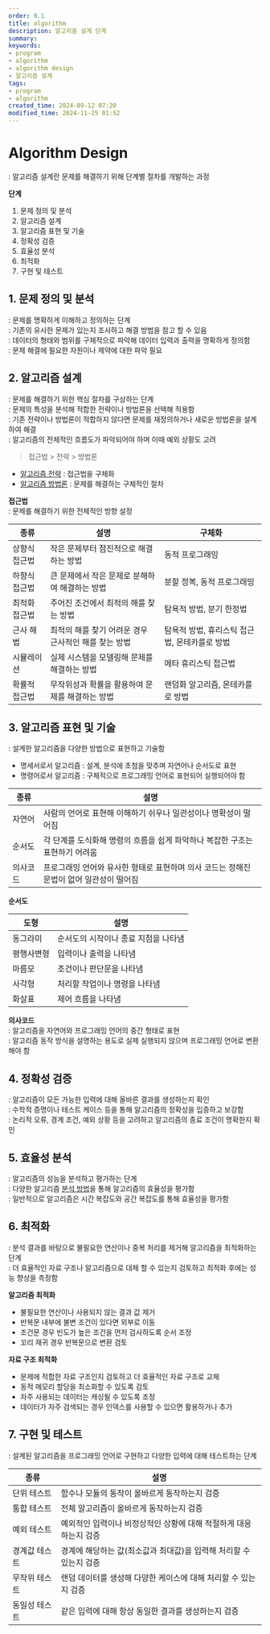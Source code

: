 ```yaml
---
order: 0.1
title: algorithm
description: 알고리즘 설계 단계
summary:
keywords:
- program
- algorithm
- algorithm design
- 알고리즘 설계
tags:
- program
- algorithm
created_time: 2024-09-12 07:20
modified_time: 2024-11-25 01:52
---
```


# Algorithm Design
: 알고리즘 설계란 문제를 해결하기 위해 단계별 절차를 개발하는 과정  

**단계**
1. 문제 정의 및 분석
2. 알고리즘 설계
3. 알고리즘 표현 및 기술
4. 정확성 검증
5. 효율성 분석
6. 최적화
7. 구현 및 테스트



## 1. 문제 정의 및 분석
: 문제를 명확하게 이해하고 정의하는 단계  
: 기존의 유사한 문제가 있는지 조사하고 해결 방법을 참고 할 수 있음  
: 데이터의 형태와 범위를 구체적으로 파악해 데이터 입력과 출력을 명확하게 정의함  
: 문제 해결에 필요한 자원이나 제약에 대한 파악 필요  



## 2. 알고리즘 설계
: 문제를 해결하기 위한 핵심 절차를 구상하는 단계  
: 문제의 특성을 분석해 적합한 전략이나 방법론을 선택해 적용함  
: 기존 전략이나 방법론이 적합하지 않다면 문제를 재정의하거나 새로운 방법론을 설계하여 해결  
: 알고리즘의 전체적인 흐름도가 파악되어야 하며 이때 예외 상황도 고려  

> 접근법 > 전략 > 방법론

- [알고리즘 전략](./algorithm-design-strategy.md) : 접근법을 구체화
- [알고리즘 방법론](./algorithm-design-methodology.md) : 문제를 해결하는 구체적인 절차


**접근법**  
: 문제를 해결하기 위한 전체적인 방향 설정  

종류 | 설명 | 구체화
---|---|---
상향식 접근법 | 작은 문제부터 점진적으로 해결하는 방법 | 동적 프로그래밍
하향식 접근법 | 큰 문제에서 작은 문제로 분해하여 해결하는 방법 | 분할 정복, 동적 프로그래밍
최적화 접근법 | 주어진 조건에서 최적의 해를 찾는 방법 | 탐욕적 방법, 분기 한정법
근사 해법 | 최적의 해를 찾기 어려운 경우 근사적인 해를 찾는 방법 | 탐욕적 방법, 휴리스틱 접근법, 몬테카를로 방법
시뮬레이션 | 실제 시스템을 모델링해 문제를 해결하는 방법 | 메타 휴리스틱 접근법
확률적 접근법 | 무작위성과 확률을 활용하여 문제를 해결하는 방법 |  랜덤화 알고리즘, 몬테카를로 방법



## 3. 알고리즘 표현 및 기술
: 설계한 알고리즘을 다양한 방법으로 표현하고 기술함  

- 명세서로서 알고리즘 : 설계, 분석에 초첨을 맞추며 자연어나 순서도로 표현
- 명령어로서 알고리즘 : 구체적으로 프로그래밍 언어로 표현되어 실행되어야 함

종류 | 설명
---|---
자연어 | 사람의 언어로 표현해 이해하기 쉬우나 일관성이나 명확성이 떨어짐
순서도 | 각 단계를 도식화해 명령의 흐름을 쉽게 파악하나 복잡한 구조는 표현하기 어려움
의사코드 | 프로그래밍 언어와 유사한 형태로 표현하며 의사 코드는 정해진 문법이 없어 일관성이 떨어짐


**순서도**

도형 | 설명
---|---
동그라미 | 순서도의 시작이나 종료 지점을 나타냄
평행사변형 | 입력이나 출력을 나타냄
마름모 | 조건이나 판단문을 나타냄
사각형 | 처리할 작업이나 명령을 나타냄
화살표 | 제어 흐름을 나타냄


**의사코드**  
: 알고리즘을 자연어와 프로그래밍 언어의 중간 형태로 표현  
: 알고리즘 동작 방식을 설명하는 용도로 실제 실행되지 않으며 프로그래밍 언어로 변환해야 함  



## 4. 정확성 검증 
: 알고리즘이 모든 가능한 입력에 대해 올바른 결과를 생성하는지 확인  
: 수학적 증명이나 테스트 케이스 등을 통해 알고리즘의 정확성을 입증하고 보강함  
: 논리적 오류, 경계 조건, 예외 상황 등을 고려하고 알고리즘의 종료 조건이 명확한지 확인  



## 5. 효율성 분석
: 알고리즘의 성능을 분석하고 평가하는 단계  
: 다양한 알고리즘 [분석 방법](./algorithm-analysis.md)을 통해 알고리즘의 효율성을 평가함  
: 일반적으로 알고리즘은 시간 복잡도와 공간 복잡도를 통해 효율성을 평가함  



## 6. 최적화
: 분석 결과를 바탕으로 불필요한 연산이나 중복 처리를 제거해 알고리즘을 최적화하는 단계  
: 더 효율적인 자료 구조나 알고리즘으로 대체 할 수 있는지 검토하고 최적화 후에는 성능 향상을 측정함  

**알고리즘 최적화**
- 불필요한 연산이나 사용되지 않는 결과 값 제거
- 반복문 내부에 불변 조건이 있다면 외부로 이동
- 조건문 경우 빈도가 높은 조건을 먼저 검사하도록 순서 조정
- 꼬리 재귀 경우 반복문으로 변환 검토

**자료 구조 최적화**
- 문제에 적합한 자료 구조인지 검토하고 더 효율적인 자료 구조로 교체
- 동적 메모리 할당을 최소화할 수 있도록 검토
- 자주 사용되는 데이터는 캐싱될 수 있도록 조정
- 데이터가 자주 검색되는 경우 인덱스를 사용할 수 있으면 활용하거나 추가



## 7. 구현 및 테스트
: 설계된 알고리즘을 프로그래밍 언어로 구현하고 다양한 입력에 대해 테스트하는 단계  

종류 | 설명
---|---
단위 테스트 | 함수나 모듈의 동작이 올바르게 동작하는지 검증
통합 테스트 | 전체 알고리즘이 올바르게 동작하는지 검증
예외 테스트 | 예외적인 입력이나 비정상적인 상황에 대해 적절하게 대응하는지 검증
경계값 테스트 | 경계에 해당하는 값(최소값과 최대값)을 입력해 처리할 수 있는지 검증
무작위 테스트 | 랜덤 데이터를 생성해 다양한 케이스에 대해 처리할 수 있는지 검증
동일성 테스트 | 같은 입력에 대해 항상 동일한 결과를 생성하는지 검증